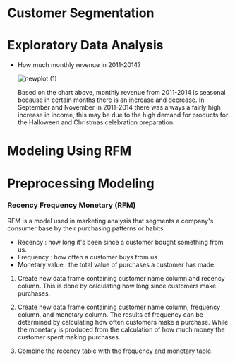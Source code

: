 # Customer Segmentation
# Exploratory Data Analysis
- How much monthly revenue in 2011-2014?

  ![newplot (1)](https://user-images.githubusercontent.com/113869968/201445272-099f359c-3646-43b3-8503-14581c286291.png)
  
  Based on the chart above, monthly revenue from 2011-2014 is seasonal because in certain months there is an increase and decrease. In September and November in 2011-2014 there was always a fairly high increase in income, this may be due to the high demand for products for the Halloween and Christmas celebration preparation.
  
# Modeling Using RFM
# Preprocessing Modeling
### Recency Frequency Monetary (RFM)

RFM is a model used in marketing analysis that segments a company's consumer base by their purchasing patterns or habits. 

- Recency : how long it's been since a customer bought something from us.
- Frequency : how often a customer buys from us
- Monetary value : the total value of purchases a customer has made.

1. Create new data frame containing customer name column and recency column. This is done by calculating how long since customers make purchases.

2. Create new data frame containing customer name column, frequency column, and monetary column. The results of frequency can be determined by calculating how often customers make a purchase. While the monetary is produced from the calculation of how much money the customer spent making purchases.

3. Combine the recency table with the frequency and monetary table.
